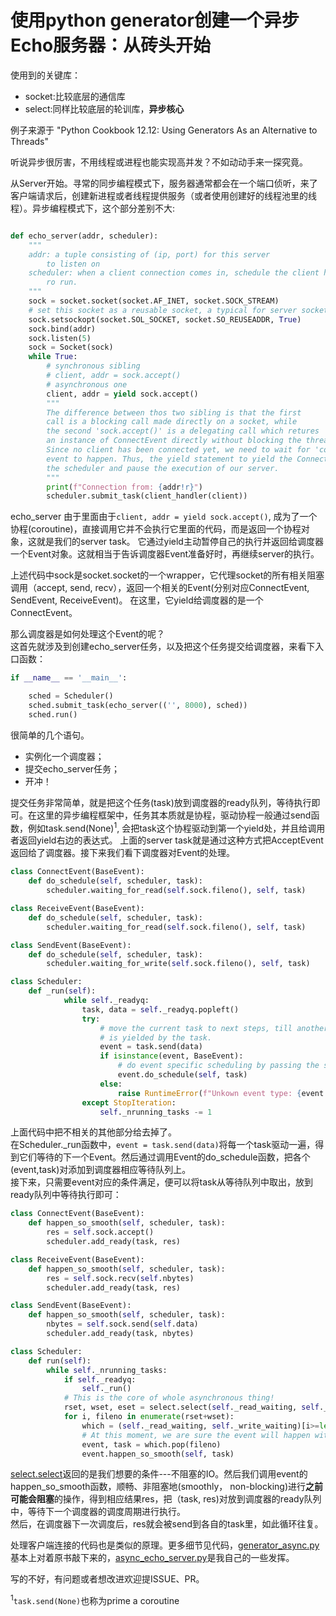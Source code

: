 # 使用python generator创建一个异步Echo服务器：从砖头开始

使用到的关键库：
* socket:比较底层的通信库
* select:同样比较底层的轮训库，**异步核心**

例子来源于 
"Python Cookbook 12.12: Using Generators As an Alternative to Threads"

听说异步很厉害，不用线程或进程也能实现高并发？不如动动手来一探究竟。

从Server开始。寻常的同步编程模式下，服务器通常都会在一个端口侦听，来了客户端请求后，创建新进程或者线程提供服务（或者使用创建好的线程池里的线程）。异步编程模式下，这个部分差别不大:

```python

def echo_server(addr, scheduler):
    """
    addr: a tuple consisting of (ip, port) for this server
        to listen on
    scheduler: when a client connection comes in, schedule the client handler
        ro run.
    """
    sock = socket.socket(socket.AF_INET, socket.SOCK_STREAM)
    # set this socket as a reusable socket, a typical for server socket
    sock.setsockopt(socket.SOL_SOCKET, socket.SO_REUSEADDR, True)
    sock.bind(addr)
    sock.listen(5)
    sock = Socket(sock)
    while True:
        # synchronous sibling
        # client, addr = sock.accept()
        # asynchronous one
        client, addr = yield sock.accept()
        """
        The difference between thos two sibling is that the first 
        call is a blocking call made directly on a socket, while 
        the second 'sock.accept()' is a delegating call which retures
        an instance of ConnectEvent directly without blocking the thread. 
        Since no client has been connected yet, we need to wait for 'connect'
        event to happen. Thus, the yield statement to yield the ConnectEvent to
        the scheduler and pause the execution of our server.
        """
        print(f"Connection from: {addr!r}")
        scheduler.submit_task(client_handler(client))
```
echo_server 由于里面由于```client, addr = yield sock.accept()```, 成为了一个协程(coroutine)，直接调用它并不会执行它里面的代码，而是返回一个协程对象，这就是我们的server task。 它通过yield主动暂停自己的执行并返回给调度器一个Event对象。这就相当于告诉调度器Event准备好时，再继续server的执行。

上述代码中sock是socket.socket的一个wrapper，它代理socket的所有相关阻塞调用（accept, send, recv），返回一个相关的Event(分别对应ConnectEvent, SendEvent, ReceiveEvent)。
在这里，它yield给调度器的是一个ConnectEvent。

那么调度器是如何处理这个Event的呢？<br>
这首先就涉及到创建echo_server任务，以及把这个任务提交给调度器，来看下入口函数：
```python
if __name__ == '__main__':

    sched = Scheduler()
    sched.submit_task(echo_server(('', 8000), sched))
    sched.run()
```
很简单的几个语句。
* 实例化一个调度器；
* 提交echo_server任务；
* 开冲！

提交任务非常简单，就是把这个任务(task)放到调度器的ready队列，等待执行即可。在这里的异步编程框架中，任务其本质就是协程，驱动协程一般通过send函数，例如task.send(None)<sup>1</sup>, 会把task这个协程驱动到第一个yield处，并且给调用者返回yield右边的表达式。
上面的server task就是通过这种方式把AcceptEvent返回给了调度器。接下来我们看下调度器对Event的处理。
```python
class ConnectEvent(BaseEvent):
    def do_schedule(self, scheduler, task):
        scheduler.waiting_for_read(self.sock.fileno(), self, task)

class ReceiveEvent(BaseEvent):
    def do_schedule(self, scheduler, task):
        scheduler.waiting_for_read(self.sock.fileno(), self, task)

class SendEvent(BaseEvent):
    def do_schedule(self, scheduler, task):
        scheduler.waiting_for_write(self.sock.fileno(), self, task)

class Scheduler:
    def _run(self):
            while self._readyq:
                task, data = self._readyq.popleft()
                try:
                    # move the current task to next steps, till another event
                    # is yielded by the task.
                    event = task.send(data)
                    if isinstance(event, BaseEvent):
                        # do event specific scheduling by passing the scheduler in
                        event.do_schedule(self, task)
                    else:
                        raise RuntimeError(f"Unkown event type: {event.__class__}")
                except StopIteration:
                    self._nrunning_tasks -= 1
```
上面代码中把不相关的其他部分给去掉了。\
在Scheduler._run函数中，```event = task.send(data)```将每一个task驱动一遍，得到它们等待的下一个Event。然后通过调用Event的do_schedule函数，把各个(event,task)对添加到调度器相应等待队列上。\
接下来，只需要event对应的条件满足，便可以将task从等待队列中取出，放到ready队列中等待执行即可：
```python
class ConnectEvent(BaseEvent):
    def happen_so_smooth(self, scheduler, task):
        res = self.sock.accept()
        scheduler.add_ready(task, res)

class ReceiveEvent(BaseEvent):
    def happen_so_smooth(self, scheduler, task):
        res = self.sock.recv(self.nbytes)
        scheduler.add_ready(task, res)

class SendEvent(BaseEvent):
    def happen_so_smooth(self, scheduler, task):
        nbytes = self.sock.send(self.data)
        scheduler.add_ready(task, nbytes)

class Scheduler:
    def run(self):
        while self._nrunning_tasks:
            if self._readyq:
                self._run()
            # This is the core of whole asynchronous thing!
            rset, wset, eset = select.select(self._read_waiting, self._write_waiting, [])
            for i, fileno in enumerate(rset+wset):
                which = (self._read_waiting, self._write_waiting)[i>=len(rset)]
                # At this moment, we are sure the event will happen without blocking!
                event, task = which.pop(fileno)
                event.happen_so_smooth(self, task)
```
[select.select](!https://docs.python.org/3/library/select.html)返回的是我们想要的条件---不阻塞的IO。然后我们调用event的happen_so_smooth函数，顺畅、非阻塞地(smoothly， non-blocking)进行**之前可能会阻塞**的操作，得到相应结果res，把（task, res)对放到调度器的ready队列中，等待下一个调度器的调度周期进行执行。\
然后，在调度器下一次调度后，res就会被send到各自的task里，如此循环往复。

处理客户端连接的代码也是类似的原理。更多细节见代码，[generator_async.py](generator_async.py)基本上对着原书敲下来的，[async_echo_server.py](async_echo_server.py)是我自己的一些发挥。

写的不好，有问题或者想改进欢迎提ISSUE、PR。

<sup>1</sup>```task.send(None)```也称为prime a coroutine
